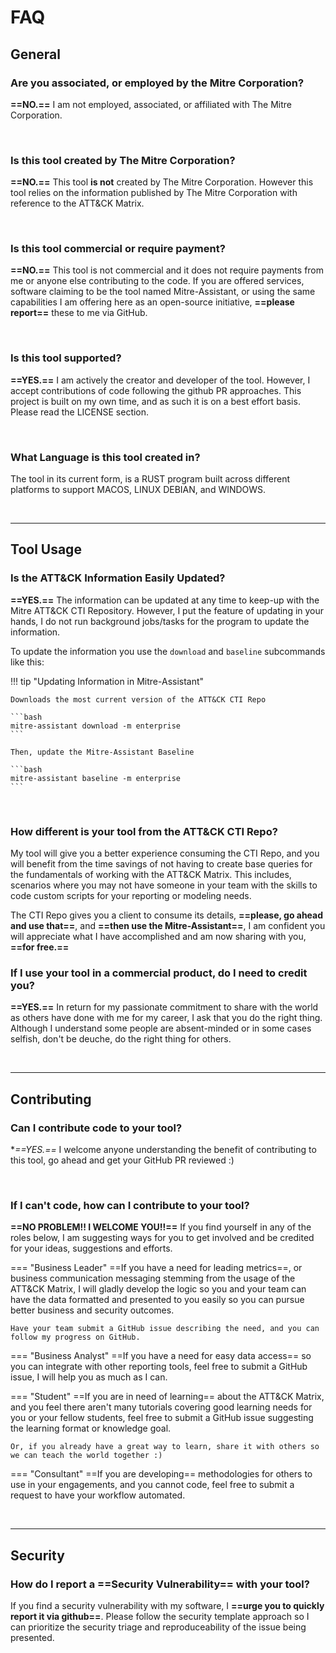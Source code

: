 # FAQ

## General

### **Are you associated, or employed by the Mitre Corporation?**
**==NO.==** I am not employed, associated, or affiliated with The Mitre Corporation.

<br/>

### **Is this tool created by The Mitre Corporation?**
**==NO.==** This tool **is not** created by The Mitre Corporation.  However this tool relies on the information published by The Mitre Corporation with reference to the ATT&CK Matrix.

<br/>

### **Is this tool commercial or require payment?**
**==NO.==** This tool is not commercial and it does not require payments from me or anyone else contributing to the code. If you are offered services, software claiming to be the tool named Mitre-Assistant, or using the same capabilities I am offering here as an open-source initiative, **==please report==** these to me via GitHub.

<br/>

### **Is this tool supported?**
**==YES.==** I am actively the creator and developer of the tool.  However, I accept contributions of code following the github PR approaches.  This project is built on my own time, and as such it is on a best effort basis.  Please read the LICENSE section.

<br/>

### **What Language is this tool created in?**
The tool in its current form, is a RUST program built across different platforms to support MACOS, LINUX DEBIAN, and WINDOWS.

<br/>
<hr/>

## Tool Usage

### **Is the ATT&CK Information Easily Updated?**
**==YES.==** The information can be updated at any time to keep-up with the Mitre ATT&CK CTI Repository.  However, I put the feature of updating in your hands, I do not run background jobs/tasks for the program to update the information.

To update the information you use the `download` and `baseline` subcommands like this:

!!! tip "Updating Information in Mitre-Assistant"
    
    Downloads the most current version of the ATT&CK CTI Repo

    ```bash
    mitre-assistant download -m enterprise
    ```

    Then, update the Mitre-Assistant Baseline

    ```bash
    mitre-assistant baseline -m enterprise
    ```    

<br/>

### **How different is your tool from the ATT&CK CTI Repo?**
My tool will give you a better experience consuming the CTI Repo, and you will benefit from the time savings of not having to create base queries for the fundamentals of working with the ATT&CK Matrix.  This includes, scenarios where you may not have someone in your team with the skills to code custom scripts for your reporting or modeling needs.

The CTI Repo gives you a client to consume its details, **==please, go ahead and use that==**, and **==then use the Mitre-Assistant==**, I am confident you will appreciate what I have accomplished and am now sharing with you, **==for free.==**
<br/>

### **If I use your tool in a commercial product, do I need to credit you?**
**==YES.==** In return for my passionate commitment to share with the world as others have done with me for my career, I ask that you do the right thing.  Although I understand some people are absent-minded or in some cases selfish, don't be deuche, do the right thing for others.


<br/>
<hr/>

## Contributing

### **Can I contribute code to your tool?**
**==YES.==* I welcome anyone understanding the benefit of contributing to this tool, go ahead and get your GitHub PR reviewed :)

<br/>

### **If I can't code, how can I contribute to your tool?**
**==NO PROBLEM!! I WELCOME YOU!!==** If you find yourself in any of the roles below, I am suggesting ways for you to get involved and be credited for your ideas, suggestions and efforts.

=== "Business Leader"
    ==If you have a need for leading metrics==, or business communication messaging stemming from the usage of the ATT&CK Matrix, I will gladly develop the logic so you and your team can have the data formatted and presented to you easily so you can pursue better business and security outcomes.

    Have your team submit a GitHub issue describing the need, and you can follow my progress on GitHub.

=== "Business Analyst"
    ==If you have a need for easy data access== so you can integrate with other reporting tools, feel free to submit a GitHub issue, I will help you as much as I can.

=== "Student"
    ==If you are in need of learning== about the ATT&CK Matrix, and you feel there aren't many tutorials covering good learning needs for you or your fellow students, feel free to submit a GitHub issue suggesting the learning format or knowledge goal.

    Or, if you already have a great way to learn, share it with others so we can teach the world together :)

=== "Consultant"
    ==If you are developing== methodologies for others to use in your engagements, and you cannot code, feel free to submit a request to have your workflow automated.

<br/>
<hr/>

## Security

### **How do I report a ==Security Vulnerability== with your tool?**

If you find a security vulnerability with my software, I **==urge you to quickly report it via github==**.  Please follow the security template approach so I can prioritize the security triage and reproduceability of the issue being presented.

